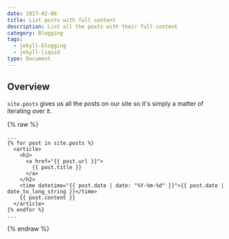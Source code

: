 ```yaml
---
date: 2017-02-08
title: List posts with full content
description: List all the posts with their full content
category: Blogging
tags:
  - jekyll-blogging
  - jekyll-liquid
type: Document
---
```

## Overview

`site.posts` gives us all the posts on our site so it's simply a matter of iterating over it.

{% raw %}
~~~liquid
...
{% for post in site.posts %}
  <article>
    <h2>
      <a href="{{ post.url }}">
        {{ post.title }}
      </a>
    </h2>
    <time datetime="{{ post.date | date: "%Y-%m-%d" }}">{{ post.date | date_to_long_string }}</time>
    {{ post.content }}
  </article>
{% endfor %}
...
~~~
{% endraw %}
